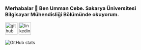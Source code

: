 ### Merhabalar 👋 Ben Umman Cebe. Sakarya Üniversitesi Bilgisayar Mühendisliği Bölümünde okuyorum.



[<img src='https://cdn.jsdelivr.net/npm/simple-icons@3.0.1/icons/github.svg' alt='github' height='40'>](https://github.com/UmmanCebe)  [<img src='https://cdn.jsdelivr.net/npm/simple-icons@3.0.1/icons/linkedin.svg' alt='linkedin' height='40'>](https://www.linkedin.com/in/ummancebe/)  


![GitHub stats](https://github-readme-stats.vercel.app/api?username=UmmanCebe&show_icons=true)  




